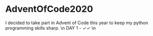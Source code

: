# AdventOfCode2020
I decided to take part in Advent of Code this year to keep my python programming skills sharp. \n
DAY 1 - ✓✓ \n